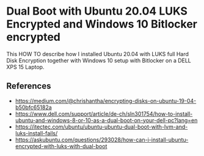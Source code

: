 # Dual Boot with Ubuntu 20.04 LUKS Encrypted and Windows 10 Bitlocker encrypted

This HOW TO describe how I installed Ubuntu 20.04 with LUKS full Hard Disk Encryption together with Windows 10 setup with Bitlocker on a DELL XPS 15 Laptop.

## References

- https://medium.com/@chrishantha/encrypting-disks-on-ubuntu-19-04-b50bfc65182a
- https://www.dell.com/support/article/de-ch/sln301754/how-to-install-ubuntu-and-windows-8-or-10-as-a-dual-boot-on-your-dell-pc?lang=en
- https://itectec.com/ubuntu/ubuntu-ubuntu-dual-boot-with-lvm-and-luks-install-fails/
- https://askubuntu.com/questions/293028/how-can-i-install-ubuntu-encrypted-with-luks-with-dual-boot
